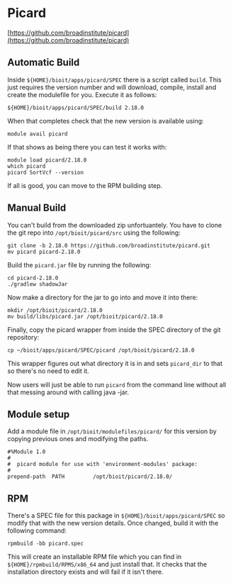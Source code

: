 # Picard

[https://github.com/broadinstitute/picard](https://github.com/broadinstitute/picard)

## Automatic Build

Inside `${HOME}/bioit/apps/picard/SPEC` there is a script called `build`. This just requires the version number and will download, compile, install and create the modulefile for you. Execute it as follows:

    ${HOME}/bioit/apps/picard/SPEC/build 2.18.0

When that completes check that the new version is available using:

    module avail picard

If that shows as being there you can test it works with:

    module load picard/2.18.0
    which picard
    picard SortVcf --version

If all is good, you can move to the RPM building step.

## Manual Build

You can't build from the downloaded zip unfortuantely. You have to clone the git repo into `/opt/bioit/picard/src` using the following:

    git clone -b 2.18.0 https://github.com/broadinstitute/picard.git
    mv picard picard-2.18.0

Build the `picard.jar` file by running the following:

    cd picard-2.18.0
    ./gradlew shadowJar

Now make a directory for the jar to go into and move it into there:

    mkdir /opt/bioit/picard/2.18.0
    mv build/libs/picard.jar /opt/bioit/picard/2.18.0

Finally, copy the picard wrapper from inside the SPEC directory of the git repository:

    cp ~/bioit/apps/picard/SPEC/picard /opt/bioit/picard/2.18.0

This wrapper figures out what directory it is in and sets `picard_dir` to that so there's no need to edit it.

Now users will just be able to run `picard` from the command line without all that messing around with calling java -jar.

## Module setup

Add a module file in `/opt/bioit/modulefiles/picard/` for this version by copying previous ones and modifying the paths.

    #%Module 1.0
    #
    #  picard module for use with 'environment-modules' package:
    #
    prepend-path  PATH         /opt/bioit/picard/2.18.0/

## RPM

There's a SPEC file for this package in `${HOME}/bioit/apps/picard/SPEC` so modify that with the new version details. Once changed, build it with the following command:

    rpmbuild -bb picard.spec

This will create an installable RPM file which you can find in `${HOME}/rpmbuild/RPMS/x86_64` and just install that. It checks that the installation directory exists and will fail if it isn't there.
